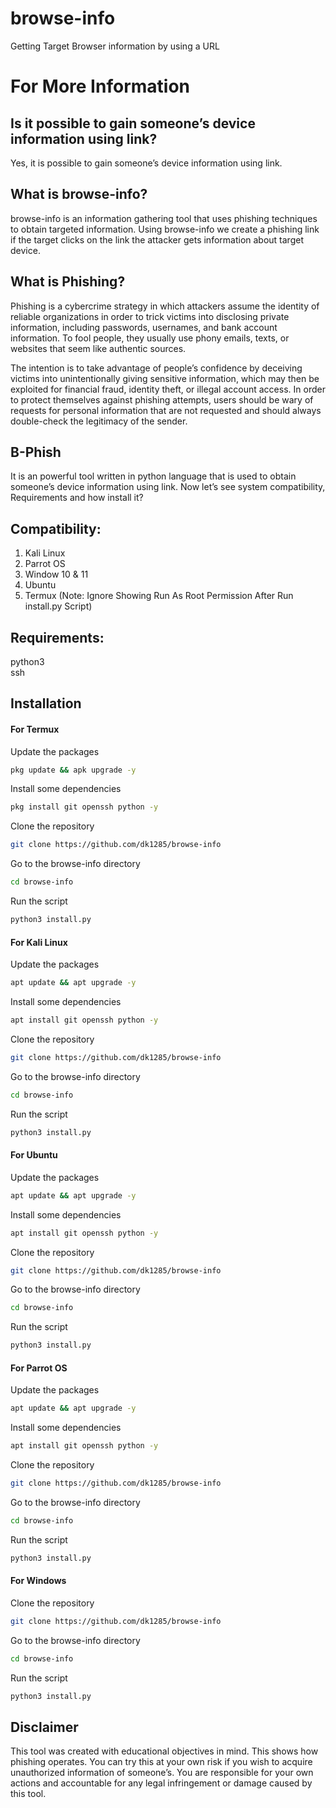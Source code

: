 # browse-info
Getting Target Browser information by using a URL

# For More Information


## Is it possible to gain someone’s device information using link?

Yes, it is possible to gain someone’s device information using link.

## What is browse-info?

browse-info is an information gathering tool that uses phishing techniques to obtain targeted information. Using browse-info we create a phishing link if the target clicks on the link the attacker gets information about target device.

## What is Phishing?

Phishing is a cybercrime strategy in which attackers assume the identity of reliable organizations in order to trick victims into disclosing private information, including passwords, usernames, and bank account information. To fool people, they usually use phony emails, texts, or websites that seem like authentic sources.

The intention is to take advantage of people’s confidence by deceiving victims into unintentionally giving sensitive information, which may then be exploited for financial fraud, identity theft, or illegal account access. In order to protect themselves against phishing attempts, users should be wary of requests for personal information that are not requested and should always double-check the legitimacy of the sender.

## B-Phish

It is an powerful tool written in python language that is used to obtain someone’s device information using link. Now let’s see system compatibility, Requirements and how install it?

## Compatibility:

1. Kali Linux<br>
2. Parrot OS<br>
3. Window 10 & 11<br>
4. Ubuntu<br>
5. Termux (Note: Ignore Showing Run As Root Permission After Run install.py Script) 

## Requirements:

python3<br>
ssh

## Installation

#### For Termux

Update the packages
```bash
pkg update && apk upgrade -y
```
Install some dependencies
```bash
pkg install git openssh python -y
```
Clone the repository
```bash
git clone https://github.com/dk1285/browse-info
```
Go to the browse-info directory
```bash
cd browse-info
```
Run the script
```bash
python3 install.py
```

#### For Kali Linux

Update the packages
```bash
apt update && apt upgrade -y
```
Install some dependencies
```bash
apt install git openssh python -y
```
Clone the repository
```bash
git clone https://github.com/dk1285/browse-info
```
Go to the browse-info directory
```bash
cd browse-info
```
Run the script
```bash
python3 install.py
```

#### For Ubuntu

Update the packages
```bash
apt update && apt upgrade -y
```
Install some dependencies
```bash
apt install git openssh python -y
```
Clone the repository
```bash
git clone https://github.com/dk1285/browse-info
```
Go to the browse-info directory
```bash
cd browse-info
```
Run the script
```bash
python3 install.py
```

#### For Parrot OS

Update the packages
```bash
apt update && apt upgrade -y
```
Install some dependencies
```bash
apt install git openssh python -y
```
Clone the repository
```bash
git clone https://github.com/dk1285/browse-info
```
Go to the browse-info directory
```bash
cd browse-info
```
Run the script
```bash
python3 install.py
```

#### For Windows

Clone the repository
```bash
git clone https://github.com/dk1285/browse-info
```
Go to the browse-info directory
```bash
cd browse-info
```
Run the script
```bash
python3 install.py
```

## Disclaimer

This tool was created with educational objectives in mind. This shows how phishing operates. You can try this at your own risk if you wish to acquire unauthorized information of someone’s. You are responsible for your own actions and accountable for any legal infringement or damage caused by this tool.
